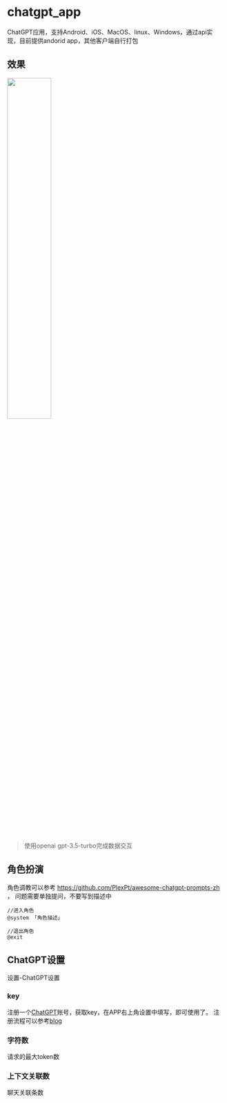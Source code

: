 # chatgpt_app
ChatGPT应用，支持Android、iOS、MacOS、linux、Windows，通过api实现，目前提供andorid app，其他客户端自行打包

## 效果
<img src="https://github.com/gstory0404/chatgpt_app/blob/master/docs/chat_desktop.gif" width="45%">

> 使用openai gpt-3.5-turbo完成数据交互

## 角色扮演
角色调教可以参考 https://github.com/PlexPt/awesome-chatgpt-prompts-zh ，
问题需要单独提问，不要写到描述中
```
//进入角色
@system 「角色描述」 

//退出角色
@exit 
```

## ChatGPT设置
设置-ChatGPT设置

### key
注册一个[ChatGPT](https://chat.openai.com/)账号，获取key，在APP右上角设置中填写，即可使用了。
注册流程可以参考[blog](https://blog.gstory.cn/archives/78.html)

### 字符数
请求的最大token数

### 上下文关联数
聊天关联条数

